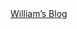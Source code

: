 <body>

<nav><a href="https://williamteng.github.io"> William’s Blog</a>  </nav>


</nav>

</body>

